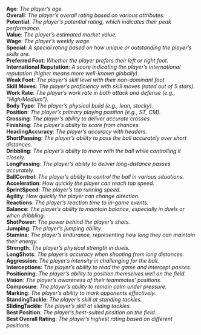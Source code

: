 
**Age**: *The player’s age.*  
**Overall**: *The player’s overall rating based on various attributes.*  
**Potential**: *The player’s potential rating, which indicates their peak performance.*  
**Value**: *The player’s estimated market value.*  
**Wage**: *The player’s weekly wage.*  
**Special**: *A special rating based on how unique or outstanding the player’s skills are.*  
**Preferred Foot**: *Whether the player prefers their left or right foot.*  
**International Reputation**: *A score indicating the player’s international reputation (higher means more well-known globally).*  
**Weak Foot**: *The player’s skill level with their non-dominant foot.*  
**Skill Moves**: *The player’s proficiency with skill moves (rated out of 5 stars).*  
**Work Rate**: *The player’s work rate in both attack and defense (e.g., “High/Medium”).*  
**Body Type**: *The player’s physical build (e.g., lean, stocky).*  
**Position**: *The player’s primary playing position (e.g., ST, CM).*  
**Crossing**: *The player’s ability to deliver accurate crosses.*  
**Finishing**: *The player’s ability to score from chances.*  
**HeadingAccuracy**: *The player’s accuracy with headers.*  
**ShortPassing**: *The player’s ability to pass the ball accurately over short distances.*  
**Dribbling**: *The player’s ability to move with the ball while controlling it closely.*  
**LongPassing**: *The player’s ability to deliver long-distance passes accurately.*  
**BallControl**: *The player’s ability to control the ball in various situations.*  
**Acceleration**: *How quickly the player can reach top speed.*  
**SprintSpeed**: *The player’s top running speed.*  
**Agility**: *How quickly the player can change direction.*  
**Reactions**: *The player’s reaction time to in-game events.*  
**Balance**: *The player’s ability to maintain balance, especially in duels or when dribbling.*  
**ShotPower**: *The power behind the player’s shots.*  
**Jumping**: *The player’s jumping ability.*  
**Stamina**: *The player’s endurance, representing how long they can maintain their energy.*  
**Strength**: *The player’s physical strength in duels.*  
**LongShots**: *The player’s accuracy when shooting from long distances.*  
**Aggression**: *The player’s intensity in challenging for the ball.*  
**Interceptions**: *The player’s ability to read the game and intercept passes.*  
**Positioning**: *The player’s ability to position themselves well on the field.*  
**Vision**: *The player’s awareness of their teammates’ positions.*  
**Composure**: *The player’s ability to remain calm under pressure.*  
**Marking**: *The player’s ability to mark opponents effectively.*  
**StandingTackle**: *The player’s skill at standing tackles.*  
**SlidingTackle**: *The player’s skill at sliding tackles.*  
**Best Position**: *The player’s best-suited position on the field.*  
**Best Overall Rating**: *The player’s highest rating based on different positions.*
